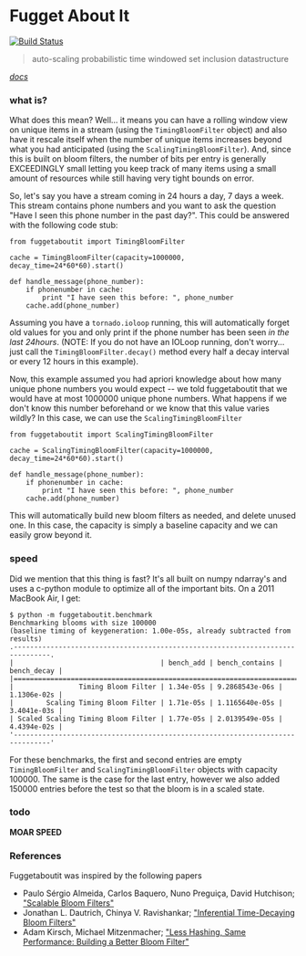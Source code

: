 # Fugget About It
[![Build Status](https://secure.travis-ci.org/mynameisfiber/fuggetaboutit.png?branch=master)](http://travis-ci.org/mynameisfiber/fuggetaboutit)

> auto-scaling probabilistic time windowed set inclusion datastructure

[_docs_](http://micha.gd/fuggetaboutit)

### what is?

What does this mean?  Well... it means you can have a rolling window view on
unique items in a stream (using the `TimingBloomFilter` object) and also have
it rescale itself when the number of unique items increases beyond what you had
anticipated (using the `ScalingTimingBloomFilter`).  And, since this is built
on bloom filters, the number of bits per entry is generally EXCEEDINGLY small
letting you keep track of many items using a small amount of resources while
still having very tight bounds on error.

So, let's say you have a stream coming in 24 hours a day, 7 days a week.  This
stream contains phone numbers and you want to ask the question "Have I seen
this phone number in the past day?".  This could be answered with the following
code stub:

```
from fuggetaboutit import TimingBloomFilter

cache = TimingBloomFilter(capacity=1000000, decay_time=24*60*60).start()

def handle_message(phone_number):
    if phonenumber in cache:
        print "I have seen this before: ", phone_number
    cache.add(phone_number)
```

Assuming you have a `tornado.ioloop` running, this will automatically forget
old values for you and only print if the phone number has been seen *in the
last 24hours*.  (NOTE: If you do not have an IOLoop running, don't worry...
just call the `TimingBloomFilter.decay()` method every half a decay interval or
every 12 hours in this example).

Now, this example assumed you had apriori knowledge about how many unique phone
numbers you would expect -- we told fuggetaboutit that we would have at most
1000000 unique phone numbers.  What happens if we don't know this number
beforehand or we know that this value varies wildly?  In this case, we can use
the `ScalingTimingBloomFilter`

```
from fuggetaboutit import ScalingTimingBloomFilter

cache = ScalingTimingBloomFilter(capacity=1000000, decay_time=24*60*60).start()

def handle_message(phone_number):
    if phonenumber in cache:
        print "I have seen this before: ", phone_number
    cache.add(phone_number)
```

This will automatically build new bloom filters as needed, and delete unused
one.  In this case, the capacity is simply a baseline capacity and we can
easily grow beyond it.

### speed

Did we mention that this thing is fast?  It's all built on numpy ndarray's and
uses a c-python module to optimize all of the important bits.  On a 2011
MacBook Air, I get:

```
$ python -m fuggetaboutit.benchmark
Benchmarking blooms with size 100000
(baseline timing of keygeneration: 1.00e-05s, already subtracted from results)
.-------------------------------------------------------------------------------.
|                                    | bench_add | bench_contains | bench_decay |
|===============================================================================|
|                Timing Bloom Filter | 1.34e-05s | 9.2868543e-06s | 1.1306e-02s |
|        Scaling Timing Bloom Filter | 1.71e-05s | 1.1165640e-05s | 3.4041e-03s |
| Scaled Scaling Timing Bloom Filter | 1.77e-05s | 2.0139549e-05s | 4.4394e-02s |
'-------------------------------------------------------------------------------'
```

For these benchmarks, the first and second entries are empty
`TimingBloomFilter` and `ScalingTimingBloomFilter` objects with capacity
100000.  The same is the case for the last entry, however we also added 150000
entries before the test so that the bloom is in a scaled state.

### todo

**MOAR SPEED**


### References

Fuggetaboutit was inspired by the following papers

* Paulo Sérgio Almeida, Carlos Baquero, Nuno Preguiça, David Hutchison;
  ["Scalable Bloom Filters"](http://asc.di.fct.unl.pt/~nmp/pubs/ref--04.pdf)
* Jonathan L. Dautrich, Chinya V. Ravishankar; ["Inferential Time-Decaying
  Bloom Filters"
  ](http://www.edbt.org/Proceedings/2013-Genova/papers/edbt/a23-dautrich.pdf)
* Adam Kirsch, Michael Mitzenmacher; ["Less Hashing, Same Performance: Building
  a Better Bloom
  Filter"](http://www.eecs.harvard.edu/~michaelm/postscripts/rsa2008.pdf)
